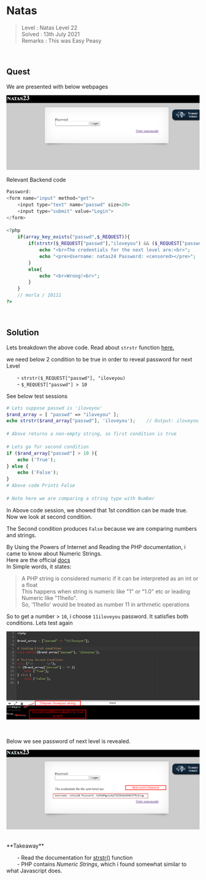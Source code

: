 # Natas
> Level : Natas Level 22<br/>
> Solved : 13th July 2021<br/>
> Remarks : This was Easy Peasy<br/>
<br/>

## Quest
We are presented with below webpages

![Level 23 Image](./images/Level23.png)
<br/>

Relevant Backend code

```php
Password:
<form name="input" method="get">
    <input type="text" name="passwd" size=20>
    <input type="submit" value="Login">
</form>

<?php
    if(array_key_exists("passwd",$_REQUEST)){
        if(strstr($_REQUEST["passwd"],"iloveyou") && ($_REQUEST["passwd"] > 10 )){
            echo "<br>The credentials for the next level are:<br>";
            echo "<pre>Username: natas24 Password: <censored></pre>";
        }
        else{
            echo "<br>Wrong!<br>";
        }
    }
    // morla / 10111
?>  
```

<br/>

## Solution

Lets breakdown the above code. Read about `strstr` function [here.](https://www.php.net/manual/en/function.strstr.php)

we need below 2 condition to be true in order to reveal password for next Level<br/>

  - `strstr($_REQUEST["passwd"], "iloveyou)`<br/>
  - `$_REQUEST["passwd"] > 10`<br/>

See below test sessions 
```php
# Lets suppose passwd is 'iloveyou'
$rand_array = [ "passwd" => "iloveyou" ];
echo strstr($rand_array["passwd"], 'iloveyou');    // Output: iloveyou

# Above returns a non-empty string, so first condition is true

# Lets go for second condition
if ($rand_array["passwd"] > 10 ){
    echo ('True');
} else {
    echo ('False');
}
# Above code Prints False 

# Note here we are comparing a string type with Number 
```

In Above code session, we showed that 1st condition can be made true. Now we look at second condition.

The Second condition produces `False` because we are comparing numbers and strings.

By Using the Powers of Internet and Reading the PHP documentation, i came to know about <span id=green>Numeric Strings.</span> <br/>Here are the official [docs](https://www.php.net/manual/en/language.types.numeric-strings.php)<br/>
In Simple words, it states:
> A PHP string is considered numeric if it can be interpreted as an int or a float<br/>
> This happens when string is numeric like "1" or "1.0" etc or leading Numeric like "11hello".<br/>
> So, '11hello' would be treated as number 11 in arthmetic operations

So to get a number > `10`, i choose `11iloveyou` password. It satisfies both conditions. Lets test again

![Level 23 Image](./images/Level23.1_solution.png)

<br/>

Below we see password of next level is revealed. 

![Level 23 Image](./images/Level23_solution.png)

<br/>
<span id=green>**Takeaway**</span><br/>

  - Read the documentation for [strstr()](https://www.php.net/manual/en/function.strstr.php) function<br/>
  - PHP contains *Numeric Strings*, which i found somewhat similar to what Javascript does.

<br/>

